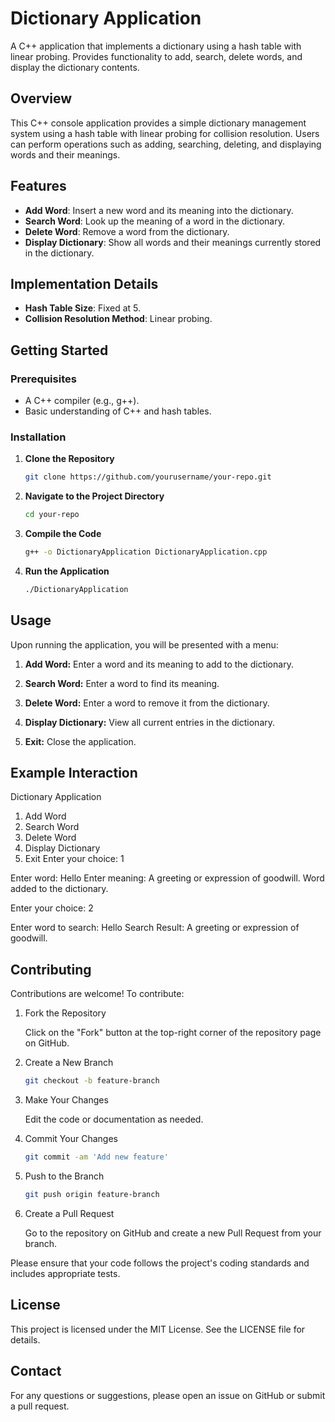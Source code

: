 # Dictionary Application
A C++ application that implements a dictionary using a hash table with linear probing. Provides functionality to add, search, delete words, and display the dictionary contents.

## Overview

This C++ console application provides a simple dictionary management system using a hash table with linear probing for collision resolution. Users can perform operations such as adding, searching, deleting, and displaying words and their meanings.

## Features

- **Add Word**: Insert a new word and its meaning into the dictionary.
- **Search Word**: Look up the meaning of a word in the dictionary.
- **Delete Word**: Remove a word from the dictionary.
- **Display Dictionary**: Show all words and their meanings currently stored in the dictionary.

## Implementation Details

- **Hash Table Size**: Fixed at 5.
- **Collision Resolution Method**: Linear probing.

## Getting Started

### Prerequisites

- A C++ compiler (e.g., g++).
- Basic understanding of C++ and hash tables.

### Installation

1. **Clone the Repository**

   ```bash
   git clone https://github.com/yourusername/your-repo.git

2. **Navigate to the Project Directory**

   ```bash
   cd your-repo

3. **Compile the Code**

   ```bash
   g++ -o DictionaryApplication DictionaryApplication.cpp

4. **Run the Application**

   ```bash
   ./DictionaryApplication

## Usage

Upon running the application, you will be presented with a menu:

1. **Add Word:** Enter a word and its meaning to add to the dictionary.

2. **Search Word:** Enter a word to find its meaning.

3. **Delete Word:** Enter a word to remove it from the dictionary.

4. **Display Dictionary:** View all current entries in the dictionary.

5. **Exit:** Close the application.

## Example Interaction

Dictionary Application

1. Add Word
2. Search Word
3. Delete Word
4. Display Dictionary
5. Exit
Enter your choice: 1

Enter word: Hello
Enter meaning: A greeting or expression of goodwill.
Word added to the dictionary.

Enter your choice: 2

Enter word to search: Hello
Search Result: A greeting or expression of goodwill.

## Contributing

Contributions are welcome! To contribute:

1. Fork the Repository

   Click on the "Fork" button at the top-right corner of the repository page on GitHub.

2. Create a New Branch

   ```bash
   git checkout -b feature-branch

3. Make Your Changes

   Edit the code or documentation as needed.

4. Commit Your Changes

   ```bash
   git commit -am 'Add new feature'

5. Push to the Branch

   ```bash
   git push origin feature-branch

6. Create a Pull Request

   Go to the repository on GitHub and create a new Pull Request from your branch.

Please ensure that your code follows the project's coding standards and includes appropriate tests.

## License

This project is licensed under the MIT License. See the LICENSE file for details.

## Contact

For any questions or suggestions, please open an issue on GitHub or submit a pull request.
